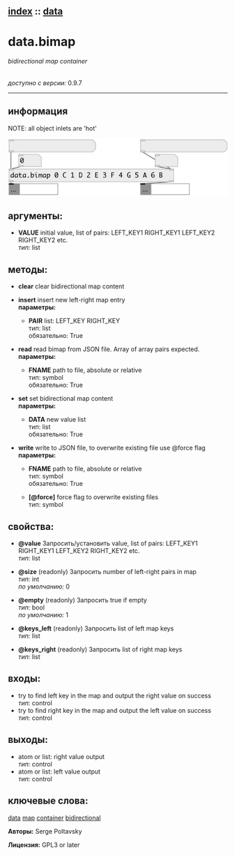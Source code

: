 [index](index.html) :: [data](category_data.html)
---

# data.bimap

###### bidirectional map container

*доступно с версии:* 0.9.7

---


## информация
NOTE: all object inlets are &#39;hot&#39;


[![example](../examples/img/data.bimap.jpg)](../examples/pd/data.bimap.pd)



## аргументы:

* **VALUE**
initial value, list of pairs: LEFT_KEY1 RIGHT_KEY1 LEFT_KEY2 RIGHT_KEY2 etc.<br>
_тип:_ list<br>



## методы:

* **clear**
clear bidirectional map content<br>

* **insert**
insert new left-right map entry<br>
  __параметры:__
  - **PAIR** list: LEFT_KEY RIGHT_KEY<br>
    тип: list <br>
    обязательно: True <br>

* **read**
read bimap from JSON file. Array of array pairs expected.<br>
  __параметры:__
  - **FNAME** path to file, absolute or relative<br>
    тип: symbol <br>
    обязательно: True <br>

* **set**
set bidirectional map content<br>
  __параметры:__
  - **DATA** new value list<br>
    тип: list <br>
    обязательно: True <br>

* **write**
write to JSON file, to overwrite existing file use @force flag<br>
  __параметры:__
  - **FNAME** path to file, absolute or relative<br>
    тип: symbol <br>
    обязательно: True <br>

  - **[@force]** force flag to overwrite existing files<br>
    тип: symbol <br>




## свойства:

* **@value** 
Запросить/установить value, list of pairs: LEFT_KEY1 RIGHT_KEY1 LEFT_KEY2 RIGHT_KEY2 etc.<br>
_тип:_ list<br>

* **@size** (readonly)
Запросить number of left-right pairs in map<br>
_тип:_ int<br>
_по умолчанию:_ 0<br>

* **@empty** (readonly)
Запросить true if empty<br>
_тип:_ bool<br>
_по умолчанию:_ 1<br>

* **@keys_left** (readonly)
Запросить list of left map keys<br>
_тип:_ list<br>

* **@keys_right** (readonly)
Запросить list of right map keys<br>
_тип:_ list<br>



## входы:

* try to find left key in the map and output the right value on success<br>
_тип:_ control
* try to find right key in the map and output the left value on success<br>
_тип:_ control



## выходы:

* atom or list: right value output<br>
_тип:_ control
* atom or list: left value output<br>
_тип:_ control



## ключевые слова:

[data](keywords/data.html)
[map](keywords/map.html)
[container](keywords/container.html)
[bidirectional](keywords/bidirectional.html)






**Авторы:** Serge Poltavsky




**Лицензия:** GPL3 or later





